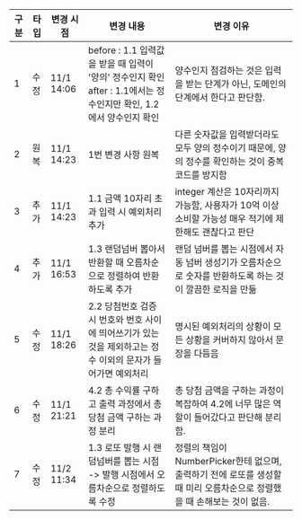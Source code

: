 | 구분 | 타입 | 변경 시점   | 변경 내용                                                                            | 변경 이유                                                                      |
|----|----|------------|----------------------------------------------------------------------------------|----------------------------------------------------------------------------|
| 1  | 수정 | 11/1 14:06 | before : 1.1 입력값을 받을 때 입력이 '양의' 정수인지 확인<br>after : 1.1에서는 정수인지만 확인, 1.2에서 양수인지 확인 | 양수인지 점검하는 것은 입력을 받는 단계가 아닌, 도메인의 단계에서 한다고 판단함.                             |
| 2  | 원복 | 11/1 14:23 | 1번 변경 사항 원복 | 다른 숫자값을 입력받더라도 모두 양의 정수이기 때문에, 양의 정수를 확인하는 것이 중복 코드를 방지함                   |
| 3  | 추가 | 11/1 14:23 | 1.1 금액 10자리 초과 입력 시 예외처리 추가 | integer 계산은 10자리까지 가능함, 사용자가 10억 이상 소비할 가능성 매우 적기에 제한해도 괜찮다고 판단            |
| 4  | 추가 | 11/1 16:53 | 1.3 랜덤넘버 뽑아서 반환할 때 오름차순으로 정렬하여 반환하도록 추가 | 랜덤 넘버를 뽑는 시점에서 자동 넘버 생성기가 오름차순으로 숫자를 반환하도록 하는 것이 깔끔한 로직을 만듦                |
| 5  | 수정 | 11/1 18:26 | 2.2 당첨번호 검증 시 번호와 번호 사이에 띄어쓰기가 있는 것을 제외하고는 정수 이외의 문자가 들어가면 예외처리 | 명시된 예외처리의 상황이 모든 상황을 커버하지 않아서 문장을 다듬음                                      |
| 6  | 수정 | 11/1 21:21 | 4.2 총 수익률 구하고 출력 과정에서 총 당첨 금액 구하는 과정 분리 | 총 당첨 금액을 구하는 과정이 복잡하여 4.2에 너무 많은 역할이 들어갔다고 판단해 분리함.                        |
| 7 | 수정 | 11/2 11:34 | 1.3 로또 발행 시 랜덤넘버를 뽑는 시점 -> 발행 시점에서 오름차순으로 정렬하도록 수정 | 정렬의 책임이 NumberPicker한테 없으며, 출력하기 전에 로또를 생성할 때 미리 오름차순으로 정렬했을 때 손해보는 것이 없음. |